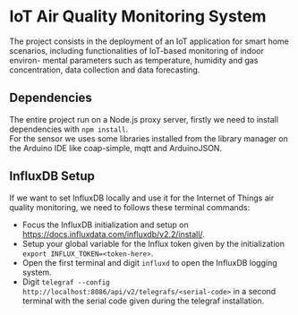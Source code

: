# IoT Air Quality Monitoring System
The project consists in the deployment of an IoT application for smart home scenarios, including functionalities of IoT-based monitoring of indoor environ- mental parameters such as temperature, humidity and gas concentration, data collection and data forecasting.


## Dependencies 
The entire project run on a Node.js proxy server, firstly we need to install dependencies with `npm install`.<br>
For the sensor we uses some libraries installed from the library manager on the Arduino IDE like coap-simple, mqtt and ArduinoJSON. 


## InfluxDB Setup
If we want to set InfluxDB locally and use it for the Internet of Things air quality monitoring, we need to follows these terminal commands:
- Focus the InfluxDB initialization and setup on https://docs.influxdata.com/influxdb/v2.2/install/.
- Setup your global variable for the Influx token given by the initialization `export INFLUX_TOKEN=<token-here>`.
- Open the first terminal and digit `influxd` to open the InfluxDB logging system.
- Digit `telegraf --config http://localhost:8086/api/v2/telegrafs/<serial-code>` in a second terminal with the serial code given during the telegraf installation.
